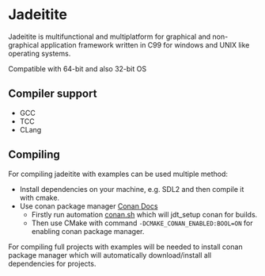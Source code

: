 # Jadeitite

Jadeitite is multifunctional and multiplatform for graphical and non-graphical application framework
written in C99 for windows and UNIX like operating systems.

Compatible with 64-bit and also 32-bit OS

## Compiler support

- GCC
- TCC
- CLang

## Compiling

For compiling jadeitite with examples can be used multiple method:

- Install dependencies on your machine, e.g. SDL2 and then compile it with cmake.
- Use conan package manager [Conan Docs](https://conan.io)
  - Firstly run automation [conan.sh](conan.sh) which will jdt_setup conan for builds.
  - Then use CMake with command `-DCMAKE_CONAN_ENABLED:BOOL=ON` for enabling conan package manager.

For compiling full projects with examples will be needed to install conan package manager which will automatically 
download/install all dependencies for projects.
